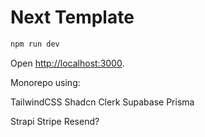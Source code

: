 # Next Template

```bash
npm run dev
```

Open [http://localhost:3000](http://localhost:3000).

Monorepo using:

TailwindCSS
Shadcn
Clerk
Supabase
Prisma

Strapi
Stripe
Resend?